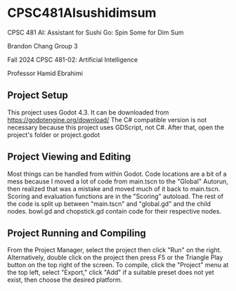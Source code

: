 # CPSC481AIsushidimsum
CPSC 481 AI: Assistant for Sushi Go: Spin Some for Dim Sum


Brandon Chang Group 3

Fall 2024 CPSC 481-02: Artificial Intelligence

Professor Hamid Ebrahimi

## Project Setup
This project uses Godot 4.3. It can be downloaded from https://godotengine.org/download/ The C# compatible version is not necessary because this project uses GDScript, not C#. After that, open the project's folder or project.godot

## Project Viewing and Editing
Most things can be handled from within Godot. Code locations are a bit of a mess because I moved a lot of code from main.tscn to the "Global" Autorun, then realized that was a mistake and moved much of it back to main.tscn. Scoring and evaluation functions are in the "Scoring" autoload. The rest of the code is split up between "main.tscn" and "global.gd" and the child nodes. bowl.gd and chopstick.gd contain code for their respective nodes.

## Project Running and Compiling
From the Project Manager, select the project then click "Run" on the right. Alternatively, double click on the project then press F5 or the Triangle Play button on the top right of the screen. To compile, click the "Project" menu at the top left, select "Export," click "Add" if a suitable preset does not yet exist, then choose the desired platform.
